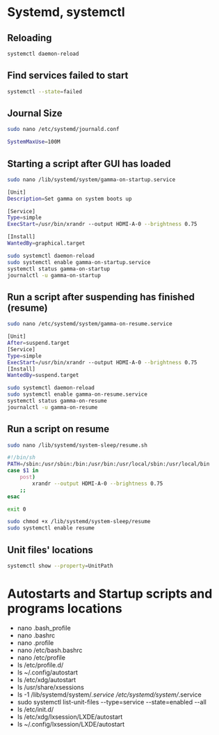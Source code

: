# Systemd, systemctl

## Reloading
```bash
systemctl daemon-reload
```

## Find services failed to start
```bash
systemctl --state=failed
```

## Journal Size
```bash
sudo nano /etc/systemd/journald.conf
```
```bash
SystemMaxUse=100M
```

## Starting a script after GUI has loaded
```bash
sudo nano /lib/systemd/system/gamma-on-startup.service
``` 
```bash
[Unit]
Description=Set gamma on system boots up

[Service]
Type=simple
ExecStart=/usr/bin/xrandr --output HDMI-A-0 --brightness 0.75

[Install]
WantedBy=graphical.target
```
```bash
sudo systemctl daemon-reload
sudo systemctl enable gamma-on-startup.service
systemctl status gamma-on-startup
journalctl -u gamma-on-startup
```

## Run a script after suspending has finished (resume)
```bash
sudo nano /etc/systemd/system/gamma-on-resume.service
```
```bash
[Unit]
After=suspend.target
[Service]  
Type=simple
ExecStart=/usr/bin/xrandr --output HDMI-A-0 --brightness 0.75
[Install]
WantedBy=suspend.target
```
```bash
sudo systemctl daemon-reload
sudo systemctl enable gamma-on-resume.service
systemctl status gamma-on-resume
journalctl -u gamma-on-resume
```

## Run a script on resume
```bash
sudo nano /lib/systemd/system-sleep/resume.sh
```
```bash
#!/bin/sh
PATH=/sbin:/usr/sbin:/bin:/usr/bin:/usr/local/sbin:/usr/local/bin
case $1 in
	post)
		xrandr --output HDMI-A-0 --brightness 0.75
	;;
esac

exit 0
```
```bash
sudo chmod +x /lib/systemd/system-sleep/resume
sudo systemctl enable resume
```

## Unit files' locations
```bash
systemctl show --property=UnitPath
```


# Autostarts and Startup scripts and programs locations
* nano .bash_profile
* nano .bashrc
* nano .profile
* nano /etc/bash.bashrc
* nano /etc/profile
* ls /etc/profile.d/
* ls ~/.config/autostart
* ls /etc/xdg/autostart
* ls /usr/share/xsessions
* ls -1 /lib/systemd/system/*.service /etc/systemd/system/*.service
* sudo systemctl list-unit-files --type=service --state=enabled --all
* ls /etc/init.d/
* ls /etc/xdg/lxsession/LXDE/autostart
* ls ~/.config/lxsession/LXDE/autostart